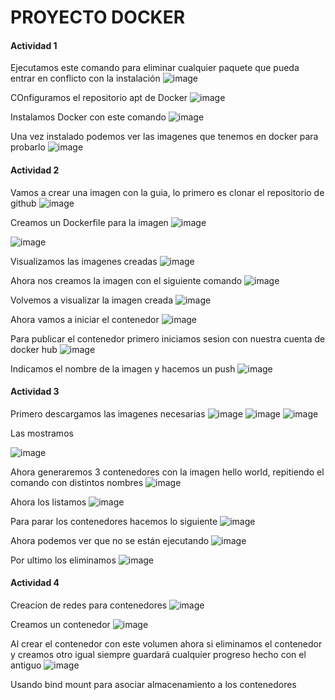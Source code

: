 # PROYECTO DOCKER

#### Actividad 1
Ejecutamos este comando para eliminar cualquier paquete que pueda entrar en conflicto con la instalación
![image](https://github.com/Drowkex220/DAW/assets/131724845/1430efe6-2176-4b0c-9892-f5fa9934e4d9)

COnfiguramos el repositorio apt de Docker
![image](https://github.com/Drowkex220/DAW/assets/131724845/c8d9bea3-5b6c-4dad-bd08-9d1174b9b9f7)

Instalamos Docker con este comando
![image](https://github.com/Drowkex220/DAW/assets/131724845/8782229f-1145-41d6-81b2-5380d859e9d8)

Una vez instalado podemos ver las imagenes que tenemos en docker para probarlo
![image](https://github.com/Drowkex220/DAW/assets/131724845/d4c71e05-9881-4e90-a71b-9ac8fc1760d3)


#### Actividad 2

Vamos a crear una imagen con la guia, lo primero es clonar el repositorio de github
![image](https://github.com/Drowkex220/DAW/assets/131724845/6a73f775-8c07-4bcf-8fc1-817caf63b4eb)

Creamos un Dockerfile para la imagen
![image](https://github.com/Drowkex220/DAW/assets/131724845/d129ece4-9eaf-42fc-a4dc-b44cb2a69716)

![image](https://github.com/Drowkex220/DAW/assets/131724845/4a914625-e01a-4134-9810-2d0b9493fa34)

Visualizamos las imagenes creadas
![image](https://github.com/Drowkex220/DAW/assets/131724845/02a76544-3db7-4c8f-8b14-e3bdae0d4e5c)



Ahora nos creamos la imagen con el siguiente comando
![image](https://github.com/Drowkex220/DAW/assets/131724845/29eb383f-50fd-46f9-a81d-419e4f55fc54)


Volvemos a visualizar la imagen creada
![image](https://github.com/Drowkex220/DAW/assets/131724845/e35cf31c-a207-4ef0-9d77-0c546ab81d6a)

Ahora vamos a iniciar el contenedor
![image](https://github.com/Drowkex220/DAW/assets/131724845/dc59c37f-4c87-4067-be0a-1b85e4992c8c)

Para publicar el contenedor primero iniciamos sesion con nuestra cuenta de docker hub
![image](https://github.com/Drowkex220/DAW/assets/131724845/7f040cda-1979-43bb-b337-34d14f7d2d90)

Indicamos el nombre de la imagen y hacemos un push
![image](https://github.com/Drowkex220/DAW/assets/131724845/9c1d4984-4ed5-46fd-8117-2821281890c4)



#### Actividad 3

Primero descargamos las imagenes necesarias
![image](https://github.com/Drowkex220/DAW/assets/131724845/adbe5d13-532e-470c-a558-6d9c7060481c)
![image](https://github.com/Drowkex220/DAW/assets/131724845/85b98fad-e3d8-4df2-9e92-d5ae9d310c05)
![image](https://github.com/Drowkex220/DAW/assets/131724845/9f94942f-53cb-47cd-883a-0c5183a09e27)

Las mostramos

![image](https://github.com/Drowkex220/DAW/assets/131724845/3bc2643e-1177-4a4d-81ff-97d649afef36)

Ahora generaremos 3 contenedores con la imagen hello world, repitiendo el comando con distintos nombres
![image](https://github.com/Drowkex220/DAW/assets/131724845/c5061126-061f-488a-b785-1855c61e8a99)


Ahora los listamos
![image](https://github.com/Drowkex220/DAW/assets/131724845/b60e4b8c-2f66-45e3-9af2-f893997876e7)

Para parar los contenedores hacemos lo siguiente 
![image](https://github.com/Drowkex220/DAW/assets/131724845/966a82a0-9f4f-4fae-a9cc-d6697b8be07f)

Ahora podemos ver que no se están ejecutando
![image](https://github.com/Drowkex220/DAW/assets/131724845/98a61867-c02f-4516-a31d-64736799f124)

Por ultimo los eliminamos
![image](https://github.com/Drowkex220/DAW/assets/131724845/c3ed25f2-39fe-449e-aee2-429a66706843)

#### Actividad 4

Creacion de redes para contenedores
![image](https://github.com/Drowkex220/DAW/assets/131724845/5232f36d-2f14-4a2b-a7ab-c2673b22f0f6)

Creamos un contenedor
![image](https://github.com/Drowkex220/DAW/assets/131724845/f9a84497-dd04-4880-b885-8a686c37dd5f)

Al crear el contenedor con este volumen ahora si eliminamos el contenedor y creamos otro igual siempre guardará cualquier progreso hecho con el antiguo
![image](https://github.com/Drowkex220/DAW/assets/131724845/6763572d-bff2-410c-bc0f-5cb104fcc8e0)


Usando bind mount para asociar almacenamiento a los contenedores

